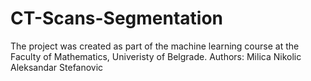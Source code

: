# CT-Scans-Segmentation

The project was created as part of the machine learning course at the Faculty of Mathematics, Univeristy of Belgrade. 
Authors:
  Milica Nikolic
  Aleksandar Stefanovic
